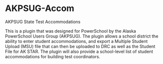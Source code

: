 # AKPSUG-Accom
AKPSUG State Test Accommodations


This is a plugin that was designed for PowerSchool by the Alaska PowerSchool Users Group (AKPSUG). The plugin allows a school district the ability to enter student accommodations, and export a Multiple Student Upload (MSU) file that can then be uploaded to DRC as well as the Student File for AK STAR. The plugin will also provide a school-level list of student accommodations for building test coordinators. 

